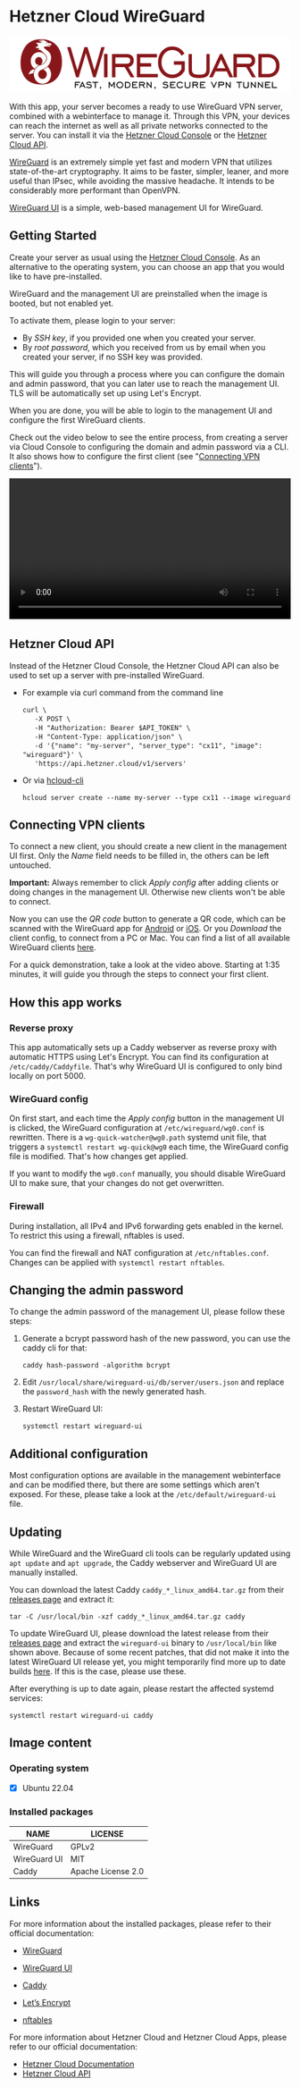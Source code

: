 # Hetzner Cloud WireGuard

<img src="images/wireguard-logo.png" height="100px">

With this app, your server becomes a ready to use WireGuard VPN server, combined with a webinterface to manage it. Through this VPN, your devices can reach the internet as well as all private networks connected to the server.
You can install it via the [Hetzner Cloud Console](https://console.hetzner.cloud) or the [Hetzner Cloud API](https://docs.hetzner.cloud/#servers-create-a-server).

[WireGuard](https://www.wireguard.com/) is an extremely simple yet fast and modern VPN that utilizes state-of-the-art cryptography. It aims to be faster, simpler, leaner, and more useful than IPsec, while avoiding the massive headache. It intends to be considerably more performant than OpenVPN.

[WireGuard UI](https://github.com/ngoduykhanh/wireguard-ui) is a simple, web-based management UI for WireGuard.

## Getting Started

Create your server as usual using the [Hetzner Cloud Console](https://console.hetzner.cloud). As an alternative to the operating system, you can choose an app that you would like to have pre-installed.

WireGuard and the management UI are preinstalled when the image is booted, but not enabled yet.

To activate them, please login to your server:

- By _SSH key_, if you provided one when you created your server.
- By _root password_, which you received from us by email when you created your server, if no SSH key was provided.

This will guide you through a process where you can configure the domain and admin password, that you can later use to reach the management UI. TLS will be automatically set up using Let's Encrypt.

When you are done, you will be able to login to the management UI and configure the first WireGuard clients.

Check out the video below to see the entire process, from creating a server via Cloud Console to configuring the domain and admin password via a CLI. It also shows how to configure the first client (see "[Connecting VPN clients](#connecting-vpn-clients)").

<video src="https://user-images.githubusercontent.com/84835304/189129284-4b3792bb-41ea-48b2-8f95-55dec36ab8c8.mp4" width="100%" controls>
  Hetzner App WireGuard
</video>

## Hetzner Cloud API

Instead of the Hetzner Cloud Console, the Hetzner Cloud API can also be used to set up a server with pre-installed WireGuard.

- For example via curl command from the command line

  ```
  curl \
     -X POST \
     -H "Authorization: Bearer $API_TOKEN" \
     -H "Content-Type: application/json" \
     -d '{"name": "my-server", "server_type": "cx11", "image": "wireguard"}' \
     'https://api.hetzner.cloud/v1/servers'
  ```

- Or via [hcloud-cli](https://github.com/hetznercloud/cli)

  ```
  hcloud server create --name my-server --type cx11 --image wireguard
  ```

## Connecting VPN clients

To connect a new client, you should create a new client in the management UI first. Only the _Name_ field needs to be filled in, the others can be left untouched.

**Important:** Always remember to click _Apply config_ after adding clients or doing changes in the management UI. Otherwise new clients won't be able to connect.

Now you can use the _QR code_ button to generate a QR code, which can be scanned with the WireGuard app for [Android](https://play.google.com/store/apps/details?id=com.wireguard.android) or [iOS](https://itunes.apple.com/us/app/wireguard/id1441195209?ls=1&mt=8). Or you _Download_ the client config, to connect from a PC or Mac. You can find a list of all available WireGuard clients [here](https://www.wireguard.com/install/).

For a quick demonstration, take a look at the video above. Starting at 1:35 minutes, it will guide you through the steps to connect your first client.

## How this app works

### Reverse proxy

This app automatically sets up a Caddy webserver as reverse proxy with automatic HTTPS using Let's Encrypt. You can find its configuration at `/etc/caddy/Caddyfile`. That's why WireGuard UI is configured to only bind locally on port 5000.

### WireGuard config

On first start, and each time the _Apply config_ button in the management UI is clicked, the WireGuard configuration at `/etc/wireguard/wg0.conf` is rewritten. There is a `wg-quick-watcher@wg0.path` systemd unit file, that triggers a `systemctl restart wg-quick@wg0` each time, the WireGuard config file is modified. That's how changes get applied.

If you want to modify the `wg0.conf` manually, you should disable WireGuard UI to make sure, that your changes do not get overwritten.

### Firewall

During installation, all IPv4 and IPv6 forwarding gets enabled in the kernel. To restrict this using a firewall, nftables is used.

You can find the firewall and NAT configuration at `/etc/nftables.conf`. Changes can be applied with `systemctl restart nftables`.

## Changing the admin password

To change the admin password of the management UI, please follow these steps:

1. Generate a bcrypt password hash of the new password, you can use the caddy cli for that:

   ```
   caddy hash-password -algorithm bcrypt
   ```

2. Edit `/usr/local/share/wireguard-ui/db/server/users.json` and replace the `password_hash` with the newly generated hash.

3. Restart WireGuard UI:

   ```
   systemctl restart wireguard-ui
   ```

## Additional configuration

Most configuration options are available in the management webinterface and can be modified there, but there are some settings which aren't exposed. For these, please take a look at the `/etc/default/wireguard-ui` file.

## Updating

While WireGuard and the WireGuard cli tools can be regularly updated using `apt update` and `apt upgrade`, the Caddy webserver and WireGuard UI are manually installed.

You can download the latest Caddy `caddy_*_linux_amd64.tar.gz` from their [releases page](https://github.com/caddyserver/caddy/releases) and extract it:

```
tar -C /usr/local/bin -xzf caddy_*_linux_amd64.tar.gz caddy
```

To update WireGuard UI, please download the latest release from their [releases page](https://github.com/ngoduykhanh/wireguard-ui/releases) and extract the `wireguard-ui` binary to `/usr/local/bin` like shown above. Because of some recent patches, that did not make it into the latest WireGuard UI release yet, you might temporarily find more up to date builds [here](https://github.com/MarcusWichelmann/wireguard-ui/releases). If this is the case, please use these.

After everything is up to date again, please restart the affected systemd services:

```
systemctl restart wireguard-ui caddy
```

## Image content

### Operating system

- [x] Ubuntu 22.04

### Installed packages

| NAME         | LICENSE            |
| ------------ | ------------------ |
| WireGuard    | GPLv2              |
| WireGuard UI | MIT                |
| Caddy        | Apache License 2.0 |

## Links

For more information about the installed packages, please refer to their official documentation:

- [WireGuard](https://www.wireguard.com/)
- [WireGuard UI](https://github.com/ngoduykhanh/wireguard-ui/blob/master/README.md)
- [Caddy](https://caddyserver.com/docs/)

- [Let’s Encrypt](https://letsencrypt.org/docs/)
- [nftables](https://wiki.nftables.org/wiki-nftables/index.php/Main_Page)

For more information about Hetzner Cloud and Hetzner Cloud Apps, please refer to our official documentation:

- [Hetzner Cloud Documentation](https://docs.hetzner.com/cloud/)
- [Hetzner Cloud API](https://docs.hetzner.cloud/)
